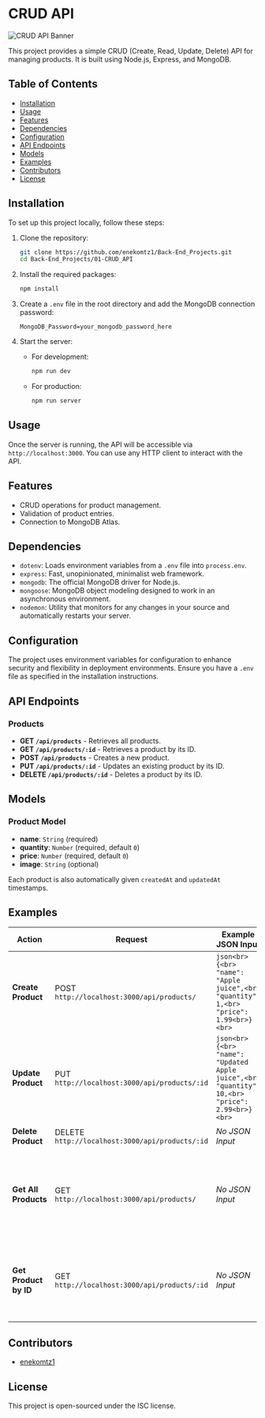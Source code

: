# CRUD API

![CRUD API Banner](https://i.imgur.com/eRJUTSY.png)

This project provides a simple CRUD (Create, Read, Update, Delete) API for managing products. It is built using Node.js, Express, and MongoDB.

## Table of Contents

- [Installation](#installation)
- [Usage](#usage)
- [Features](#features)
- [Dependencies](#dependencies)
- [Configuration](#configuration)
- [API Endpoints](#api-endpoints)
- [Models](#models)
- [Examples](#examples)
- [Contributors](#contributors)
- [License](#license)

## Installation

To set up this project locally, follow these steps:

1. Clone the repository:

    ```bash
    git clone https://github.com/enekomtz1/Back-End_Projects.git
    cd Back-End_Projects/01-CRUD_API
    ```

2. Install the required packages:

    ```bash
    npm install
    ```

3. Create a `.env` file in the root directory and add the MongoDB connection password:

    ```plaintext
    MongoDB_Password=your_mongodb_password_here
    ```

4. Start the server:
    - For development:
        ```bash
        npm run dev
        ```
    - For production:
        ```bash
        npm run server
        ```

## Usage

Once the server is running, the API will be accessible via `http://localhost:3000`. You can use any HTTP client to interact with the API.

## Features

- CRUD operations for product management.
- Validation of product entries.
- Connection to MongoDB Atlas.

## Dependencies

- `dotenv`: Loads environment variables from a `.env` file into `process.env`.
- `express`: Fast, unopinionated, minimalist web framework.
- `mongodb`: The official MongoDB driver for Node.js.
- `mongoose`: MongoDB object modeling designed to work in an asynchronous environment.
- `nodemon`: Utility that monitors for any changes in your source and automatically restarts your server.

## Configuration

The project uses environment variables for configuration to enhance security and flexibility in deployment environments. Ensure you have a `.env` file as specified in the installation instructions.

## API Endpoints

### Products

- **GET `/api/products`** - Retrieves all products.
- **GET `/api/products/:id`** - Retrieves a product by its ID.
- **POST `/api/products`** - Creates a new product.
- **PUT `/api/products/:id`** - Updates an existing product by its ID.
- **DELETE `/api/products/:id`** - Deletes a product by its ID.

## Models

### Product Model

- **name**: `String` (required)
- **quantity**: `Number` (required, default `0`)
- **price**: `Number` (required, default `0`)
- **image**: `String` (optional)

Each product is also automatically given `createdAt` and `updatedAt` timestamps.

## Examples

| Action            | Request                          | Example JSON Input                                 | Example Response                                                                                       |
| ----------------- | -------------------------------- | -------------------------------------------------- | ------------------------------------------------------------------------------------------------------ |
| **Create Product** | POST `http://localhost:3000/api/products/` | ```json<br>{<br>  "name": "Apple juice",<br>  "quantity": 1,<br>  "price": 1.99<br>}<br>``` | ```json<br>{<br>  "name": "Apple juice",<br>  "quantity": 1,<br>  "price": 1.99,<br>  "_id": "661a7b8d744fbc3cca2875c9",<br>  "createdAt": "2024-04-13T12:33:17.021Z",<br>  "updatedAt": "2024-04-13T12:33:17.021Z",<br>  "__v": 0<br>}<br>``` |
| **Update Product** | PUT `http://localhost:3000/api/products/:id` | ```json<br>{<br>  "name": "Updated Apple juice",<br>  "quantity": 10,<br>  "price": 2.99<br>}<br>``` | ```json<br>{<br>  "message": "Product updated successfully."<br>}<br>```                               |
| **Delete Product** | DELETE `http://localhost:3000/api/products/:id` | _No JSON Input_                                    | ```json<br>{<br>  "message": "Product deleted successfully."<br>}<br>```                               |
| **Get All Products** | GET `http://localhost:3000/api/products/` | _No JSON Input_                                    | ```json<br>[<br>  {<br>    "name": "Apple juice",<br>    "quantity": 1,<br>    "price": 1.99,<br>    "_id": "661a7b8d744fbc3cca2875c9",<br>    "createdAt": "2024-04-13T12:33:17.021Z",<br>    "updatedAt": "2024-04-13T12:33:17.021Z",<br>    "__v": 0<br>  }<br>]<br>``` |
| **Get Product by ID** | GET `http://localhost:3000/api/products/:id` | _No JSON Input_                                    | ```json<br>{<br>  "name": "Apple juice",<br>  "quantity": 1,<br>  "price": 1.99,<br>  "_id": "661a7b8d744fbc3cca2875c9",<br>  "createdAt": "2024-04-13T12:33:17.021Z",<br>  "updatedAt": "2024-04-13T12:33:17.021Z",<br>  "__v": 0<br>}<br>``` |

## Contributors

- [enekomtz1](https://github.com/enekomtz1)

## License

This project is open-sourced under the ISC license.
